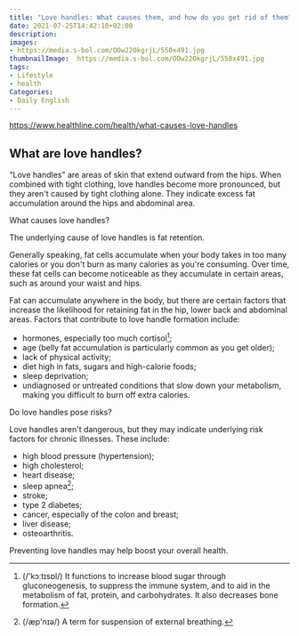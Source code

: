 ```yaml
---
title: "Love handles: What causes them, and how do you get rid of them?"
date: 2021-07-25T14:42:10+02:00
description:
images:
- https://media.s-bol.com/OOw22OkgrjL/550x491.jpg
thumbnailImage:  https://media.s-bol.com/OOw22OkgrjL/550x491.jpg
tags:
- Lifestyle
- health
Categories:
- Daily English
---
```


https://www.healthline.com/health/what-causes-love-handles

## What are love handles?

"Love handles" are areas of skin that extend outward from the hips. When combined with tight clothing, love handles become more pronounced, but they aren't caused by tight clothing alone. They indicate excess fat accumulation around the hips and abdominal area.

What causes love handles?

The underlying cause of love handles is fat retention.

Generally speaking, fat cells accumulate when your body takes in too many calories or you don't burn as many calories as you're consuming. Over time, these fat cells can become noticeable as they accumulate in certain areas, such as around your waist and hips.

Fat can accumulate anywhere in the body, but there are certain factors that increase the likelihood for retaining fat in the hip, lower back and abdominal areas. Factors that contribute to love handle formation include:

* hormones, especially too much cortisol[^cor];
* age (belly fat accumulation is particularly common as you get older);
* lack of physical activity;
* diet high in fats, sugars and high-calorie foods;
* sleep deprivation;
* undiagnosed or untreated conditions that slow down your metabolism, making you difficult to burn off extra calories.

Do love handles pose risks?

Love handles aren't dangerous, but they may indicate underlying risk factors for chronic illnesses. These include:

* high blood pressure (hypertension);
* high cholesterol;
* heart disease;
* sleep apnea[^ap];
* stroke;
* type 2 diabetes;
* cancer, especially of the colon and breast;
* liver disease;
* osteoarthritis.

Preventing love handles may help boost your overall health.

[^cor]: (/'kɔːtɪsɒl/) It functions to increase blood sugar through gluconeogenesis, to suppress the immune system, and to aid in the metabolism of fat, protein, and carbohydrates. It also decreases bone formation.
[^ap]: (/æp'nɪə/) A term for suspension of external breathing.
